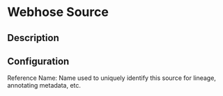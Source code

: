 
# Webhose Source

Description
---

Configuration
---

Reference Name: Name used to uniquely identify this source for lineage, annotating metadata, etc.
